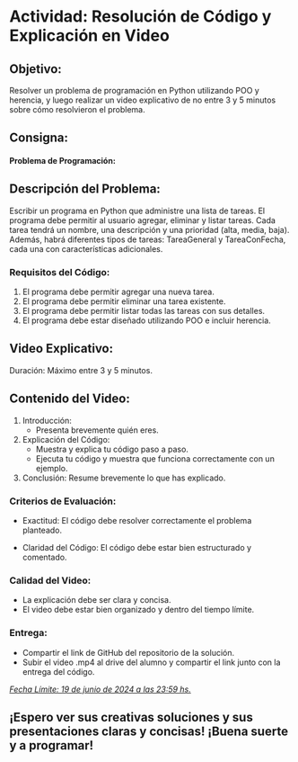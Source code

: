 # Actividad: Resolución de Código y Explicación en Video

## Objetivo:
Resolver un problema de programación en Python utilizando POO y herencia, y luego realizar un video explicativo de no entre 3 y 5 minutos sobre cómo resolvieron el problema.

## Consigna:
#### Problema de Programación:

## Descripción del Problema:
Escribir un programa en Python que administre una lista de tareas. El programa debe permitir al usuario agregar, eliminar y listar tareas. Cada tarea tendrá un nombre, una descripción y una prioridad (alta, media, baja). Además, habrá diferentes tipos de tareas: TareaGeneral y TareaConFecha, cada una con características adicionales.

### Requisitos del Código:

1. El programa debe permitir agregar una nueva tarea.
2. El programa debe permitir eliminar una tarea existente.
3. El programa debe permitir listar todas las tareas con sus detalles.
4. El programa debe estar diseñado utilizando POO e incluir herencia.

## Video Explicativo:

Duración: Máximo entre 3 y 5 minutos.

## Contenido del Video:

1. Introducción:
    + Presenta brevemente quién eres.
2. Explicación del Código:
    + Muestra y explica tu código paso a paso.
    + Ejecuta tu código y muestra que funciona correctamente con un ejemplo.
3. Conclusión: Resume brevemente lo que has explicado.

### Criterios de Evaluación:
   +  Exactitud: El código debe resolver correctamente el problema planteado. 
    
   + Claridad del Código: El código debe estar bien estructurado y comentado.

### Calidad del Video:
   + La explicación debe ser clara y concisa.
   + El video debe estar bien organizado y dentro del tiempo límite.

### Entrega:
   + Compartir el link de GitHub del repositorio de la solución.
   + Subir el video .mp4 al drive del alumno y compartir el link junto con la entrega del código.

<u><em>Fecha Límite: 19 de junio de 2024 a las 23:59 hs.</em></u>

## ¡Espero ver sus creativas soluciones y sus presentaciones claras y concisas! ¡Buena suerte y a programar!